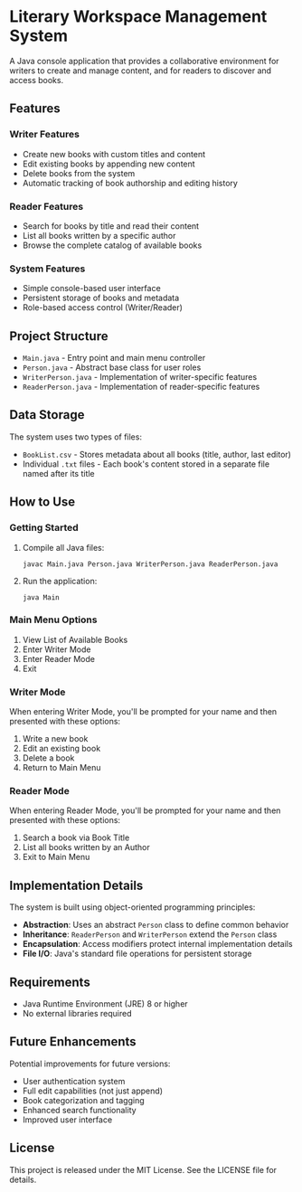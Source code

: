 # Literary Workspace Management System

A Java console application that provides a collaborative environment for writers to create and manage content, and for readers to discover and access books.

## Features

### Writer Features
- Create new books with custom titles and content
- Edit existing books by appending new content
- Delete books from the system
- Automatic tracking of book authorship and editing history

### Reader Features
- Search for books by title and read their content
- List all books written by a specific author
- Browse the complete catalog of available books

### System Features
- Simple console-based user interface
- Persistent storage of books and metadata
- Role-based access control (Writer/Reader)

## Project Structure

- `Main.java` - Entry point and main menu controller
- `Person.java` - Abstract base class for user roles
- `WriterPerson.java` - Implementation of writer-specific features
- `ReaderPerson.java` - Implementation of reader-specific features

## Data Storage

The system uses two types of files:
- `BookList.csv` - Stores metadata about all books (title, author, last editor)
- Individual `.txt` files - Each book's content stored in a separate file named after its title

## How to Use

### Getting Started
1. Compile all Java files:
   ```
   javac Main.java Person.java WriterPerson.java ReaderPerson.java
   ```
2. Run the application:
   ```
   java Main
   ```

### Main Menu Options
1. View List of Available Books
2. Enter Writer Mode
3. Enter Reader Mode
4. Exit

### Writer Mode
When entering Writer Mode, you'll be prompted for your name and then presented with these options:
1. Write a new book
2. Edit an existing book
3. Delete a book
4. Return to Main Menu

### Reader Mode
When entering Reader Mode, you'll be prompted for your name and then presented with these options:
1. Search a book via Book Title
2. List all books written by an Author
3. Exit to Main Menu

## Implementation Details

The system is built using object-oriented programming principles:
- **Abstraction**: Uses an abstract `Person` class to define common behavior
- **Inheritance**: `ReaderPerson` and `WriterPerson` extend the `Person` class
- **Encapsulation**: Access modifiers protect internal implementation details
- **File I/O**: Java's standard file operations for persistent storage

## Requirements

- Java Runtime Environment (JRE) 8 or higher
- No external libraries required

## Future Enhancements

Potential improvements for future versions:
- User authentication system
- Full edit capabilities (not just append)
- Book categorization and tagging
- Enhanced search functionality
- Improved user interface

## License

This project is released under the MIT License. See the LICENSE file for details.
